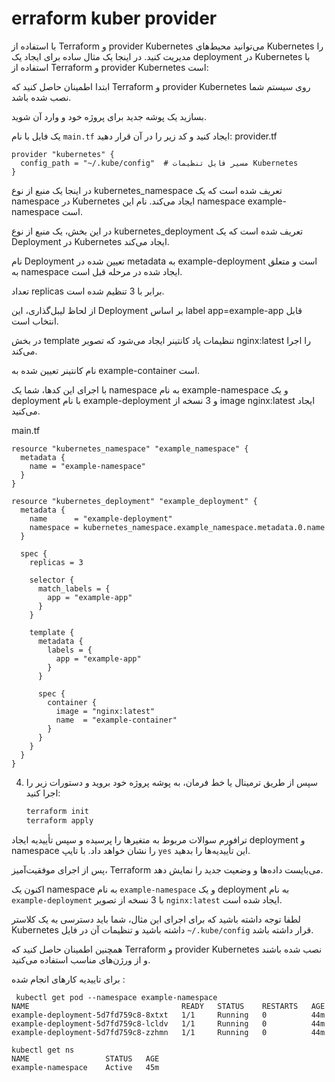 # erraform kuber provider

با استفاده از Terraform و provider Kubernetes می‌توانید محیط‌های Kubernetes را مدیریت کنید. در اینجا یک مثال ساده برای ایجاد یک deployment در Kubernetes با استفاده از Terraform و provider Kubernetes است:

ابتدا اطمینان حاصل کنید که Terraform و provider Kubernetes روی سیستم شما نصب شده باشد.

بسازید یک پوشه جدید برای پروژه خود و وارد آن شوید.

یک فایل با نام `main.tf` ایجاد کنید و کد زیر را در آن قرار دهید:
provider.tf
```hcl
provider "kubernetes" {
  config_path = "~/.kube/config"  # مسیر فایل تنظیمات Kubernetes
}
```

در اینجا یک منبع از نوع kubernetes_namespace تعریف شده است که یک namespace در Kubernetes ایجاد می‌کند. نام این namespace example-namespace است.
  
در این بخش، یک منبع از نوع kubernetes_deployment تعریف شده است که یک Deployment در Kubernetes ایجاد می‌کند.

نام Deployment تعیین شده در metadata به example-deployment است و متعلق به namespace ایجاد شده در مرحله قبل است.

تعداد replicas برابر با 3 تنظیم شده است.

از لحاظ لیبل‌گذاری، این Deployment بر اساس label app=example-app قابل انتخاب است.

در بخش template تنظیمات پاد کانتینر ایجاد می‌شود که تصویر nginx:latest را اجرا می‌کند.

نام کانتینر تعیین شده به example-container است.

با اجرای این کدها، شما یک namespace به نام example-namespace و یک deployment با نام example-deployment و 3 نسخه از image nginx:latest ایجاد می‌کنید.


main.tf
```hcl
resource "kubernetes_namespace" "example_namespace" {
  metadata {
    name = "example-namespace"
  }
}

resource "kubernetes_deployment" "example_deployment" {
  metadata {
    name      = "example-deployment"
    namespace = kubernetes_namespace.example_namespace.metadata.0.name
  }

  spec {
    replicas = 3

    selector {
      match_labels = {
        app = "example-app"
      }
    }

    template {
      metadata {
        labels = {
          app = "example-app"
        }
      }

      spec {
        container {
          image = "nginx:latest"
          name  = "example-container"
        }
      }
    }
  }
}
```

4. سپس از طریق ترمینال یا خط فرمان، به پوشه پروژه خود بروید و دستورات زیر را اجرا کنید:

   ```bash
   terraform init
   terraform apply
   ```

ترافورم  سوالات مربوط به متغیرها را پرسیده و سپس تأییدیه ایجاد deployment و namespace را نشان خواهد داد. با تایپ `yes` این تأییدیه‌ها را بدهید.

پس از اجرای موفقیت‌آمیز، Terraform می‌بایست داده‌ها و وضعیت جدید را نمایش دهد.

اکنون یک namespace به نام `example-namespace` و یک deployment به نام `example-deployment` با 3 نسخه از تصویر `nginx:latest` ایجاد شده است.

لطفا توجه داشته باشید که برای اجرای این مثال، شما باید دسترسی به یک کلاستر Kubernetes داشته باشید و تنظیمات آن در فایل `~/.kube/config` قرار داشته باشد.

همچنین اطمینان حاصل کنید که Terraform و provider Kubernetes نصب شده باشند و از ورژن‌های مناسب استفاده می‌کنید.

برای تاییدیه کارهای انجام شده :
```shell
 kubectl get pod --namespace example-namespace
NAME                                  READY   STATUS    RESTARTS   AGE
example-deployment-5d7fd759c8-8xtxt   1/1     Running   0          44m
example-deployment-5d7fd759c8-lcldv   1/1     Running   0          44m
example-deployment-5d7fd759c8-zzhmn   1/1     Running   0          44m
```
```shell
kubectl get ns
NAME                 STATUS   AGE
example-namespace    Active   45m
```
